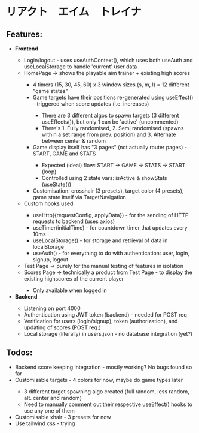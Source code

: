 # リアクト　エイム　トレイナ

## Features:
<ul>
    <li><b>Frontend</b></li>
    <ul>
        <li>Login/logout - uses useAuthContext(), which uses both useAuth and useLocalStorage to handle 'current' user data</li>
        <li>HomePage -> shows the playable aim trainer + existing high scores</li>
        <ul>
            <li>4 timers (15, 30, 45, 60) x 3 window sizes (s, m, l) = 12 different "game states"</li>
            <li>Game targets have their positions re-generated using useEffect() - triggered when score updates (i.e. increases)</li>
            <ul>
                <li>There are 3 different algos to spawn targets (3 different useEffects()), but only 1 can be 'active' (uncommented)</li>
                <li>There's 1. Fully randomised, 2. Semi randomised (spawns within a set range from prev. position) and 3. Alternate between center & random</li>
            </ul>
            <li>Game display itself has "3 pages" (not actually router pages) - START, GAME and STATS</li>
            <ul>
                <li>Expected (ideal) flow: START -> GAME -> STATS -> START (loop)</li>
                <li>Controlled using 2 state vars: isActive & showStats (useState())</li>
            </ul>
            <li>Customisation: crosshair (3 presets), target color (4 presets), game state itself via TargetNavigation</li>
        </ul>
        <li>Custom hooks used</li>
        <ul>
            <li>useHttp({requestConfig, applyData}) - for the sending of HTTP requests to backend (uses axios)</li>
            <li>useTimer(initialTime) - for countdown timer that updates every 10ms</li>
            <li>useLocalStorage() - for storage and retrieval of data in localStorage</li>
            <li>useAuth() - for everything to do with authentication: user, login, signup, logout</li>
        </ul>
        <li>Test Page -> purely for the manual testing of features in isolation</li>
        <li>Scores Page -> technically a product from Test Page - to display the existing highscores of the current player</li>
        <ul>
            <li>Only available when logged in</li>
        </ul>
    </ul>
    <li><b>Backend</b></li>
    <ul>
        <li>Listening on port 4000</li>
        <li>Authentication using JWT token (backend) - needed for POST req</li>
        <li>Verification for users (login/signup), token (authorization), and updating of scores (POST req.)</li>
        <li>Local storage (literally) in users.json - no database integration (yet?)</li>
    </ul>
</ul>

## Todos:
<ul>
    <li>Backend score keeping integration - mostly working? No bugs found so far</li>
    <li>Customisable targets - 4 colors for now, maybe do game types later</li>
    <ul>
        <li>3 different target spawning algo created (full random, less random, alt. center and random)</li>
         <li>Need to manually comment out their respective useEffect() hooks to use any one of them</li>
    </ul>
    <li>Customisable xhair - 3 presets for now</li>
    <li>Use tailwind css - trying</li>
</ul>